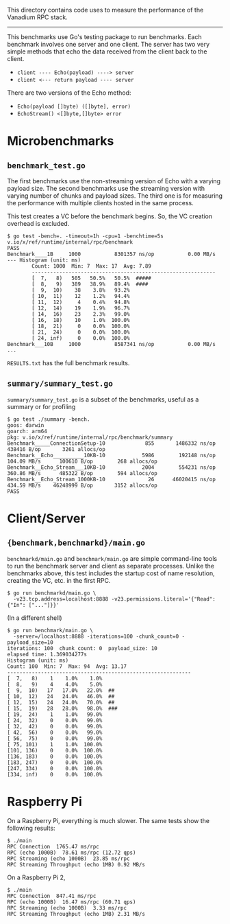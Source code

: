 This directory contains code uses to measure the performance of the Vanadium RPC stack.

---

This benchmarks use Go's testing package to run benchmarks. Each benchmark involves
one server and one client. The server has two very simple methods that echo the data
received from the client back to the client.

* `client ---- Echo(payload) ----> server`
* `client <--- return payload ---- server`

There are two versions of the Echo method:

* `Echo(payload []byte) ([]byte], error)`
* `EchoStream() <[]byte,[]byte> error`

# Microbenchmarks
## `benchmark_test.go`

The first benchmarks use the non-streaming version of Echo with a varying
payload size. The second benchmarks use the streaming version with varying
number of chunks and payload sizes. The third one is for measuring the
performance with multiple clients hosted in the same process.

This test creates a VC before the benchmark begins. So, the VC creation
overhead is excluded.

```
$ go test -bench=. -timeout=1h -cpu=1 -benchtime=5s v.io/x/ref/runtime/internal/rpc/benchmark
PASS
Benchmark____1B     1000           8301357 ns/op           0.00 MB/s
--- Histogram (unit: ms)
        Count: 1000  Min: 7  Max: 17  Avg: 7.89
        ------------------------------------------------------------
        [  7,   8)   505   50.5%   50.5%  #####
        [  8,   9)   389   38.9%   89.4%  ####
        [  9,  10)    38    3.8%   93.2%
        [ 10,  11)    12    1.2%   94.4%
        [ 11,  12)     4    0.4%   94.8%
        [ 12,  14)    19    1.9%   96.7%
        [ 14,  16)    23    2.3%   99.0%
        [ 16,  18)    10    1.0%  100.0%
        [ 18,  21)     0    0.0%  100.0%
        [ 21,  24)     0    0.0%  100.0%
        [ 24, inf)     0    0.0%  100.0%
Benchmark___10B     1000           8587341 ns/op           0.00 MB/s
...
```

`RESULTS.txt` has the full benchmark results.

## `summary/summary_test.go`

`summary/summary_test.go` is a subset of the benchmarks, useful as a summary
or for profiling

```
$ go test ./summary -bench.
goos: darwin
goarch: arm64
pkg: v.io/x/ref/runtime/internal/rpc/benchmark/summary
Benchmark_____ConnectionSetup-10    	     855	   1486332 ns/op	  438416 B/op	    3261 allocs/op
Benchmark__Echo__________10KB-10    	    5986	    192148 ns/op	 104.09 MB/s	  100610 B/op	     268 allocs/op
Benchmark__Echo_Stream___10KB-10    	    2004	    554231 ns/op	 360.86 MB/s	  485322 B/op	     594 allocs/op
Benchmark__Echo_Stream_1000KB-10    	      26	  46020415 ns/op	 434.59 MB/s	46248999 B/op	    3152 allocs/op
PASS
```

# Client/Server
## `{benchmark,benchmarkd}/main.go`

`benchmarkd/main.go` and `benchmark/main.go` are simple command-line tools to run the
benchmark server and client as separate processes. Unlike the benchmarks above,
this test includes the startup cost of name resolution, creating the VC, etc. in
the first RPC.

```
$ go run benchmarkd/main.go \
  -v23.tcp.address=localhost:8888 -v23.permissions.literal='{"Read": {"In": ["..."]}}'
```

(In a different shell)

```
$ go run benchmark/main.go \
  -server=/localhost:8888 -iterations=100 -chunk_count=0 -payload_size=10
iterations: 100  chunk_count: 0  payload_size: 10
elapsed time: 1.369034277s
Histogram (unit: ms)
Count: 100  Min: 7  Max: 94  Avg: 13.17
------------------------------------------------------------
[  7,   8)    1    1.0%    1.0%
[  8,   9)    4    4.0%    5.0%
[  9,  10)   17   17.0%   22.0%  ##
[ 10,  12)   24   24.0%   46.0%  ##
[ 12,  15)   24   24.0%   70.0%  ##
[ 15,  19)   28   28.0%   98.0%  ###
[ 19,  24)    1    1.0%   99.0%
[ 24,  32)    0    0.0%   99.0%
[ 32,  42)    0    0.0%   99.0%
[ 42,  56)    0    0.0%   99.0%
[ 56,  75)    0    0.0%   99.0%
[ 75, 101)    1    1.0%  100.0%
[101, 136)    0    0.0%  100.0%
[136, 183)    0    0.0%  100.0%
[183, 247)    0    0.0%  100.0%
[247, 334)    0    0.0%  100.0%
[334, inf)    0    0.0%  100.0%
```

# Raspberry Pi

On a Raspberry Pi, everything is much slower. The same tests show the following
results:

```
$ ./main
RPC Connection  1765.47 ms/rpc
RPC (echo 1000B)  78.61 ms/rpc (12.72 qps)
RPC Streaming (echo 1000B)  23.85 ms/rpc
RPC Streaming Throughput (echo 1MB) 0.92 MB/s
```

On a Raspberry Pi 2,

```
$ ./main
RPC Connection  847.41 ms/rpc
RPC (echo 1000B)  16.47 ms/rpc (60.71 qps)
RPC Streaming (echo 1000B)  3.33 ms/rpc
RPC Streaming Throughput (echo 1MB) 2.31 MB/s
```
